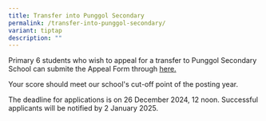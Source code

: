 ```yaml
---
title: Transfer into Punggol Secondary
permalink: /transfer-into-punggol-secondary/
variant: tiptap
description: ""
---
```

<p>Primary 6 students who wish to appeal for a transfer to Punggol Secondary
School can submite the Appeal Form through <a href="https://form.gov.sg/65823495098c890011984166" rel="noopener nofollow" target="_blank">here.</a>
</p>
<p>Your score should meet our school's cut-off point of the posting year.</p>
<p>The deadline for applications is on 26 December 2024, 12 noon. Successful
applicants will be notified by 2 January 2025.</p>
